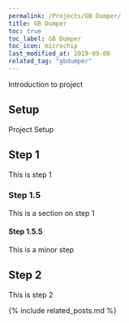 ```yaml
---
permalink: /Projects/GB Dumper/
title: GB Dumper
toc: true
toc_label: GB Dumper
toc_icon: microchip
last_modified_at: 2019-09-08
related_tag: "gbdumper"
---
```

Introduction to project
## Setup
Project Setup
## Step 1
This is step 1
### Step 1.5
This is a section on step 1
#### Step 1.5.5
This is a minor step
## Step 2
This is step 2

{% include related_posts.md %}
